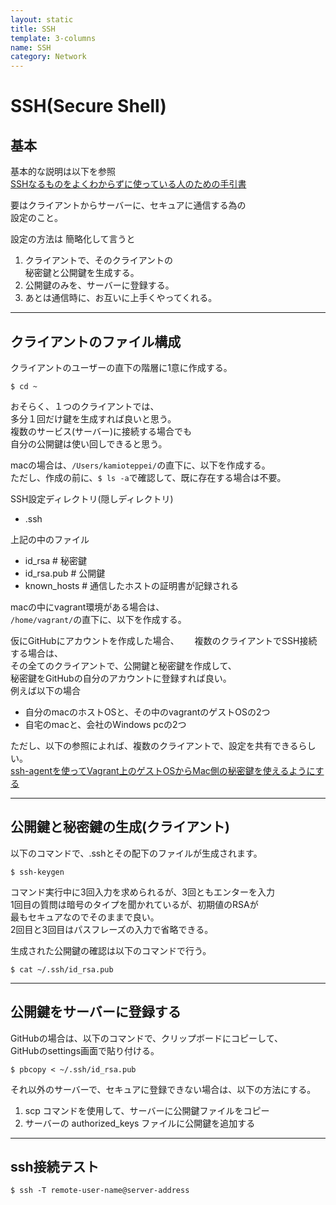 ```yaml
---
layout: static
title: SSH
template: 3-columns
name: SSH
category: Network
---
```


# SSH(Secure Shell)

## 基本

基本的な説明は以下を参照  
[SSHなるものをよくわからずに使っている人のための手引書](https://qiita.com/kenju/items/b09199c4b3e7203a2867)

要はクライアントからサーバーに、セキュアに通信する為の  
設定のこと。

設定の方法は  簡略化して言うと
1. クライアントで、そのクライアントの  
秘密鍵と公開鍵を生成する。
1. 公開鍵のみを、サーバーに登録する。
1. あとは通信時に、お互いに上手くやってくれる。  

---
## クライアントのファイル構成

クライアントのユーザーの直下の階層に1意に作成する。
```
$ cd ~
```
おそらく、１つのクライアントでは、  
多分１回だけ鍵を生成すれば良いと思う。  
複数のサービス(サーバー)に接続する場合でも  
自分の公開鍵は使い回しできると思う。

macの場合は、`/Users/kamioteppei/`の直下に、以下を作成する。  
ただし、作成の前に、`$ ls -a`で確認して、既に存在する場合は不要。

SSH設定ディレクトリ(隠しディレクトリ)
- .ssh

上記の中のファイル
- id_rsa  # 秘密鍵
- id_rsa.pub # 公開鍵
- known_hosts # 通信したホストの証明書が記録される

macの中にvagrant環境がある場合は、  
`/home/vagrant/`の直下に、以下を作成する。  

仮にGitHubにアカウントを作成した場合、　　
複数のクライアントでSSH接続する場合は、  
その全てのクライアントで、公開鍵と秘密鍵を作成して、  
秘密鍵をGitHubの自分のアカウントに登録すれば良い。  
例えば以下の場合  

- 自分のmacのホストOSと、その中のvagrantのゲストOSの2つ
- 自宅のmacと、会社のWindows pcの2つ

ただし、以下の参照によれば、複数のクライアントで、設定を共有できるらしい。    
[ssh-agentを使ってVagrant上のゲストOSからMac側の秘密鍵を使えるようにする](https://firegoby.jp/archives/5694)

---
## 公開鍵と秘密鍵の生成(クライアント)

以下のコマンドで、.sshとその配下のファイルが生成されます。
```
$ ssh-keygen
```
コマンド実行中に3回入力を求められるが、3回ともエンターを入力  
1回目の質問は暗号のタイプを聞かれているが、初期値のRSAが  
最もセキュアなのでそのままで良い。  
2回目と3回目はパスフレーズの入力で省略できる。

生成された公開鍵の確認は以下のコマンドで行う。
```
$ cat ~/.ssh/id_rsa.pub
```

---
## 公開鍵をサーバーに登録する

GitHubの場合は、以下のコマンドで、クリップボードにコピーして、  
GitHubのsettings画面で貼り付ける。
```
$ pbcopy < ~/.ssh/id_rsa.pub
```

それ以外のサーバーで、セキュアに登録できない場合は、以下の方法にする。  

1. scp コマンドを使用して、サーバーに公開鍵ファイルをコピー
1. サーバーの authorized_keys ファイルに公開鍵を追加する

---
## ssh接続テスト
```
$ ssh -T remote-user-name@server-address
```

